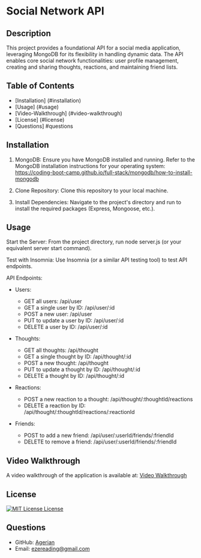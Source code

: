 # Social Network API

## Description

This project provides a foundational API for a social media application, leveraging  MongoDB for its flexibility in handling dynamic data.  The API enables core social network functionalities: user profile management, creating and sharing thoughts, reactions, and maintaining friend lists.

## Table of Contents

- [Installation] (#installation)
- [Usage] (#usage)
- [Video-Walkthrough] (#video-walkthrough)
- [License] (#license)
- [Questions] #questions

## Installation
1. MongoDB: Ensure you have MongoDB installed and running. Refer to the MongoDB installation instructions for your operating system: https://coding-boot-camp.github.io/full-stack/mongodb/how-to-install-mongodb

2. Clone Repository: Clone this repository to your local machine.

3. Install Dependencies: Navigate to the project's directory and run <npm install> to install the required packages (Express, Mongoose, etc.).

## Usage

Start the Server: From the project directory, run node server.js (or your equivalent server start command).

Test with Insomnia: Use Insomnia (or a similar API testing tool) to test API endpoints. 

API Endpoints:

- Users: 
  - GET all users: /api/user
  - GET a single user by ID: /api/user/:id
  - POST a new user: /api/user
  - PUT to update a user by ID: /api/user/:id
  - DELETE a user by ID: /api/user/:id

- Thoughts:
  - GET all thoughts: /api/thought
  - GET a single thought by ID: /api/thought/:id
  - POST a new thought: /api/thought
  - PUT to update a thought by ID: /api/thought/:id
  - DELETE a thought by ID: /api/thought/:id

- Reactions:
  - POST a new reaction to a thought: /api/thought/:thoughtId/reactions
  - DELETE a reaction by ID: /api/thought/:thoughtId/reactions/:reactionId

- Friends:
  - POST to add a new friend: /api/user/:userId/friends/:friendId
  - DELETE to remove a friend: /api/user/:userId/friends/:friendId

## Video Walkthrough

A video walkthrough of the application is available at: [Video Walkthrough](https://drive.google.com/file/d/1AjtxiM7aNRpdl3kQOFfA-dBeVCe3zyAY/view?usp=drive_link)

## License

[![MIT License License](https://img.shields.io/badge/license-MIT%20License-green)](https://opensource.org/licenses/MIT%20License)

## Questions

- GitHub: [Agerian](https://github.com/Agerian)
- Email: ezereading@gmail.com    

